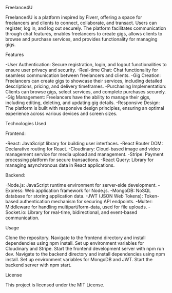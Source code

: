 
Freelance4U

Freelance4U is a platform inspired by Fiverr, offering a space for freelancers and clients to connect, collaborate, and transact. Users can register, log in, and log out securely. The platform facilitates communication through chat features, enables freelancers to create gigs, allows clients to browse and purchase services, and provides functionality for managing gigs.

Features

-User Authentication: Secure registration, login, and logout functionalities to ensure user privacy and security.
-Real-time Chat: Chat functionality for seamless communication between freelancers and clients.
-Gig Creation: Freelancers can create gigs to showcase their services, including detailed descriptions, pricing, and delivery timeframes.
-Purchasing Implementation: Clients can browse gigs, select services, and complete purchases securely.
-Gig Management: Freelancers have the ability to manage their gigs, including editing, deleting, and updating gig details.
-Responsive Design: The platform is built with responsive design principles, ensuring an optimal experience across various devices and screen sizes.

Technologies Used

Frontend:

-React: JavaScript library for building user interfaces.
-React Router DOM: Declarative routing for React.
-Cloudinary: Cloud-based image and video management service for media upload and management.
-Stripe: Payment processing platform for secure transactions.
-React Query: Library for managing asynchronous data in React applications.

Backend:

-Node.js: JavaScript runtime environment for server-side development.
-Express: Web application framework for Node.js.
-MongoDB: NoSQL database for storing application data.
-JWT (JSON Web Tokens): Token-based authentication mechanism for securing API endpoints.
-Multer: Middleware for handling multipart/form-data, used for file uploads.
-Socket.io: Library for real-time, bidirectional, and event-based communication.

Usage

Clone the repository.
Navigate to the frontend directory and install dependencies using npm install.
Set up environment variables for Cloudinary and Stripe.
Start the frontend development server with npm run dev.
Navigate to the backend directory and install dependencies using npm install.
Set up environment variables for MongoDB and JWT.
Start the backend server with npm start.

License

This project is licensed under the MIT License.





